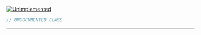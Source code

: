 <a href='https://github.com/ajthinking/archetype/blob/master/src/Endpoints/Laravel/Maker/Unimplemented.php'>![Unimplemented](https://img.shields.io/badge/-Unimplemented-blue)
```php
// UNDOCUMENTED CLASS
```
<hr>